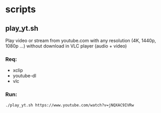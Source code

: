 # scripts
## play_yt.sh

Play video or stream from youtube.com with any resolution (4K, 1440p, 1080p ...) without download in VLC player (audio + video)

### Req:
- xclip
- youtube-dl
- vlc
### Run: 
```
./play_yt.sh https://www.youtube.com/watch?v=jNQXAC9IVRw
```
